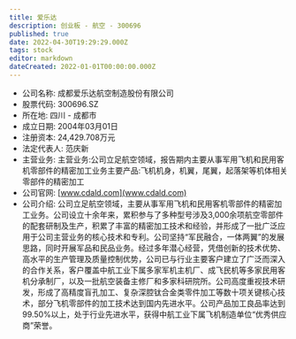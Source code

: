 ```yaml
---
title: 爱乐达
description: 创业板 - 航空 - 300696
published: true
date: 2022-04-30T19:29:29.000Z
tags: stock
editor: markdown
dateCreated: 2022-01-01T00:00:00.000Z
---
```


- 公司名称: 成都爱乐达航空制造股份有限公司
- 股票代码: 300696.SZ
- 所在地: 四川 - 成都市
- 成立日期: 2004年03月01日
- 注册资本: 24,429.708万元
- 法定代表人: 范庆新
- 主营业务: 主营业务:公司立足航空领域，报告期内主要从事军用飞机和民用客机零部件的精密加工业务主要产品:飞机机身，机翼，尾翼，起落架等机体相关零部件的精密加工
- 公司官网: [www.cdald.com](www.cdald.com)
- 公司介绍: 公司立足航空领域，主要从事军用飞机和民用客机零部件的精密加工业务。公司设立十余年来，累积参与了多种型号涉及3,000余项航空零部件的配套研制及生产，积累了丰富的精密加工技术和经验，并形成了一批广泛应用于公司主营业务的核心技术和专利。公司坚持“军民融合，一体两翼”的发展思路，同时开展军品和民品业务。经过多年潜心经营，凭借创新的技术优势、高水平的生产管理及质量控制优势，公司已与行业主要客户建立了广泛而深入的合作关系，客户覆盖中航工业下属多家军机主机厂、成飞民机等多家民用客机分承制厂，以及一批航空装备主修厂和多家科研院所。公司高度重视技术研发，形成了高精度盲孔加工、复杂深腔钛合金类零件加工等数十项关键核心技术，部分飞机零部件的加工技术达到国内先进水平。公司产品加工良品率达到99.50%以上，处于行业先进水平，获得中航工业下属飞机制造单位“优秀供应商”荣誉。


